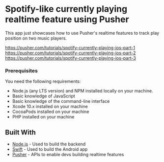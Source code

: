 # Spotify-like currently playing realtime feature using Pusher

This app just showcases how to use Pusher's realtime features to track play position on two music players.

https://pusher.com/tutorials/spotify-currently-playing-ios-part-1
https://pusher.com/tutorials/spotify-currently-playing-ios-part-2
https://pusher.com/tutorials/spotify-currently-playing-ios-part-3

### Prerequisites

You need the following requirements:

- Node.js (any LTS version) and NPM installed locally on your machine.
- Basic knowledge of JavaScript
- Basic knowledge of the command-line interface
- Xcode 10.x installed on your machine
- CocoaPods installed on your machine
- PHP installed on your machine

## Built With

- [Node.js](https://nodejs.org) - Used to build the backend
- [Swift](http://developer.apple.com/swift) - Used to build the Android app
- [Pusher](https://pusher.com/) - APIs to enable devs building realtime features
